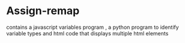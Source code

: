# Assign-remap
contains a javascript variables program , a python program to identify variable types and  html code that displays multiple  html elements
